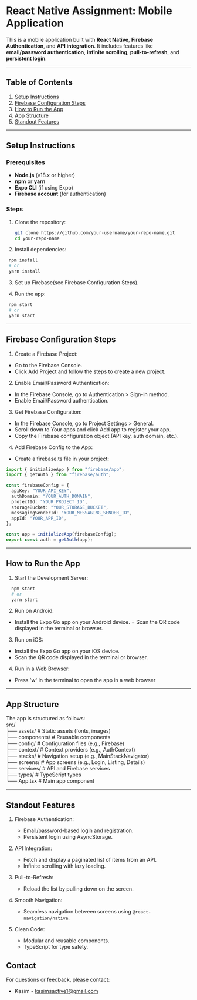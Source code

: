 # React Native Assignment: Mobile Application

This is a mobile application built with **React Native**, **Firebase Authentication**, and **API integration**. It includes features like **email/password authentication**, **infinite scrolling**, **pull-to-refresh**, and **persistent login**.

---

## Table of Contents

1. [Setup Instructions](#setup-instructions)
2. [Firebase Configuration Steps](#firebase-configuration-steps)
3. [How to Run the App](#how-to-run-the-app)
4. [App Structure](#app-structure)
5. [Standout Features](#standout-features)

---

## Setup Instructions

### Prerequisites

- **Node.js** (v18.x or higher)
- **npm** or **yarn**
- **Expo CLI** (if using Expo)
- **Firebase account** (for authentication)

### Steps

1. Clone the repository:

   ```bash
   git clone https://github.com/your-username/your-repo-name.git
   cd your-repo-name

   ```

2. Install dependencies:

```bash
 npm install
 # or
 yarn install
```

3. Set up Firebase(see Firebase Configuration Steps).

4. Run the app:

```bash
 npm start
 # or
 yarn start
```

---

## Firebase Configuration Steps

1. Create a Firebase Project:

- Go to the Firebase Console.
- Click Add Project and follow the steps to create a new project.

2. Enable Email/Password Authentication:

- In the Firebase Console, go to Authentication > Sign-in method.
- Enable Email/Password authentication.

3. Get Firebase Configuration:

- In the Firebase Console, go to Project Settings > General.
- Scroll down to Your apps and click Add app to register your app.
- Copy the Firebase configuration object (API key, auth domain, etc.).

4. Add Firebase Config to the App:

- Create a firebase.ts file in your project:

```typescript
import { initializeApp } from "firebase/app";
import { getAuth } from "firebase/auth";

const firebaseConfig = {
  apiKey: "YOUR_API_KEY",
  authDomain: "YOUR_AUTH_DOMAIN",
  projectId: "YOUR_PROJECT_ID",
  storageBucket: "YOUR_STORAGE_BUCKET",
  messagingSenderId: "YOUR_MESSAGING_SENDER_ID",
  appId: "YOUR_APP_ID",
};

const app = initializeApp(firebaseConfig);
export const auth = getAuth(app);
```

---

## How to Run the App

1. Start the Development Server:

```bash
  npm start
  # or
  yarn start
```

2. Run on Android:

- Install the Expo Go app on your Android device.
  = Scan the QR code displayed in the terminal or browser.

3. Run on iOS:

- Install the Expo Go app on your iOS device.
- Scan the QR code displayed in the terminal or browser.

4. Run in a Web Browser:

- Press 'w' in the terminal to open the app in a web browser

---

## App Structure

The app is structured as follows:  
src/  
├── assets/          # Static assets (fonts, images)  
├── components/      # Reusable components  
├── config/          # Configuration files (e.g., Firebase)  
├── context/         # Context providers (e.g., AuthContext)  
├── stacks/          # Navigation setup (e.g., MainStackNavigator)  
├── screens/         # App screens (e.g., Login, Listing, Details)  
├── services/        # API and Firebase services  
├── types/           # TypeScript types  
└── App.tsx          # Main app component  

---

## Standout Features

1. Firebase Authentication:

   - Email/password-based login and registration.
   - Persistent login using AsyncStorage.

2. API Integration:

   - Fetch and display a paginated list of items from an API.
   - Infinite scrolling with lazy loading.

3. Pull-to-Refresh:

   - Reload the list by pulling down on the screen.

4. Smooth Navigation:

   - Seamless navigation between screens using `@react-navigation/native`.

5. Clean Code:

   - Modular and reusable components.
   - TypeScript for type safety.

## Contact

For questions or feedback, please contact:

- Kasim - kasimsactive1@gmail.com

```


```
